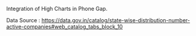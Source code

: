 Integration of High Charts in Phone Gap. 

Data Source : https://data.gov.in/catalog/state-wise-distribution-number-active-companies#web_catalog_tabs_block_10




